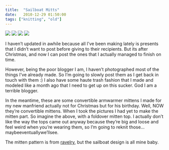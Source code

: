 ```yaml
---
title:  "Sailboat Mitts"
date:   2010-12-29 01:50:00
tags: ["knitting", "old"]
---
```


<img src="/uploads/2010/11/sailboat01.jpg">
<img src="/uploads/2010/11/sailboat02.jpg">
<img src="/uploads/2010/11/sailboat03.jpg">
<img src="/uploads/2010/11/sailboat04.jpg">


I haven’t updated in awhile because all I’ve been making lately is presents that I didn’t want to post before giving to their recipients. But its after Christmas, and now I can post the ones that I actually managed to finish on time.

However, being the poor blogger I am, I haven’t photographed most of the things I’ve already made. So I’m going to slowly post them as I get back in touch with them :) I also have some haute trash fashion that I made and modeled like a month ago that I need to get up on this sucker. God I am a terrible blogger.

In the meantime, these are some convertible armwarmer mittens I made for my new manfriend actually not for Christmas but for his birthday. Well, NOW they’re convertible mittens. When I took the pictures I had yet to make the mitten part. So imagine the above, with a foldover mitten top. I actually don’t like the way the tops came out anyway because they’re big and loose and feel weird when you’re wearing them, so I’m going to reknit those… maybeeventuallywe’llsee.

The mitten pattern is from [ravelry](http://www.ravelry.com/patterns/library/space-invader-converti-mittens), but the sailboat design is all mine baby.
